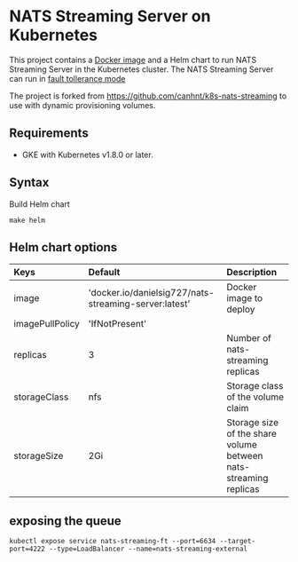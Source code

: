 # NATS Streaming Server on Kubernetes

This project contains a [Docker image](https://hub.docker.com/r/danielsig727/nats-streaming-server/) and a Helm chart to run NATS Streaming Server in the Kubernetes cluster.
The NATS Streaming Server can run in [fault tollerance mode](https://github.com/nats-io/nats-streaming-server#fault-tolerance)

The project is forked from https://github.com/canhnt/k8s-nats-streaming to use with dynamic provisioning volumes.

## Requirements
- GKE with Kubernetes v1.8.0 or later.

## Syntax
Build Helm chart
```
make helm
```

## Helm chart options

| Keys              | Default | Description                                                           |
|:----------------- |:------- |:-----------------------------------------------------------------------|
| image             | 'docker.io/danielsig727/nats-streaming-server:latest'  | Docker image to deploy |
| imagePullPolicy   | 'IfNotPresent'  |  |
| replicas          | 3  | Number of nats-streaming replicas  |
| storageClass       | nfs  | Storage class of the volume claim  |
| storageSize       | 2Gi  | Storage size of the share volume between nats-streaming replicas  |

## exposing the queue

    kubectl expose service nats-streaming-ft --port=6634 --target-port=4222 --type=LoadBalancer --name=nats-streaming-external

